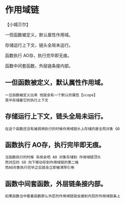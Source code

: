 # 作用域链

【小城贝尔】

一但函数被定义，默认属性作用域。

存储运行上下文，链头全局未运行。

函数执行 AO存，执行完毕即无痕。

函数中间套函数，外层链条接内部。

## 一但函数被定义，默认属性作用域。
    一旦函数被定义出来 他就会有一个默认的属性【scope】
    其中存储着它的执行上下文
## 存储运行上下文，链头全局未运行。
    在这个函数还没有被调用执行的时候作用域链头上存储的是全局对象 GO
## 函数执行 AO存，执行完毕即无痕。
    当函数执行的时候 系统会吧 AO 对象存储到 作用域链顶头
    而对应的 GO 向下移动存到作用域链的第二格
    而AO对象执行完毕之后就会立即被清除引用
## 函数中间套函数，外层链条接内部。
    如果函数当中套着函数那么外层的作用域链就会接到内层的作用域链条上